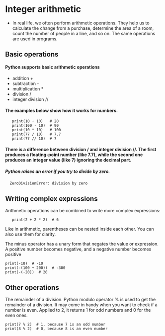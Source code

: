 # Integer arithmetic
 - In real life, we often perform arithmetic operations. They help us to calculate the change from a purchase, determine the area of a room, count the number of people in a line, and so on. The same operations are used in programs.

## Basic operations 
 #### Python supports basic arithmetic operations
 - addition +
 - subtraction -
 - multiplication *
 - division /
 - integer division //
 #### The examples below show how it works for numbers.

       print(10 + 10)   # 20
       print(100 - 10)  # 90
       print(10 * 10)   # 100
       print(77 / 10)   # 7.7
       print(77 // 10)  # 7
 #### There is a difference between division / and integer division //. The first produces a floating-point number (like 7.7), while the second one produces an integer value (like 7) ignoring the decimal part.

##### Python raises an error if you try to divide by zero.

      ZeroDivisionError: division by zero
## Writing complex expressions
Arithmetic operations can be combined to write more complex expressions:

       print(2 + 2 * 2)  # 6
Like in arithmetic, parentheses can be nested inside each other. You can also use them for clarity.

The minus operator has a unary form that negates the value or expression. A positive number becomes negative, and a negative number becomes positive       

    print(-10)  # -10
    print(-(100 + 200))  # -300
    print(-(-20))  # 20
 ## Other operations
   The remainder of a division. Python modulo operator % is used to get the remainder of a division. It may come in handy when you want to check if a number is even. Applied to    2, it returns 1 for odd numbers and 0 for the even ones.
  
    print(7 % 2)  # 1, because 7 is an odd number
    print(8 % 2)  # 0, because 8 is an even number
